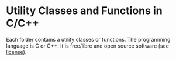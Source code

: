 # Utility Classes and Functions in C/C++

Each folder contains a utility classes or functions.
The programming language is C or C++.
It is free/libre and open source software (see [license](LICENSE.txt)).
